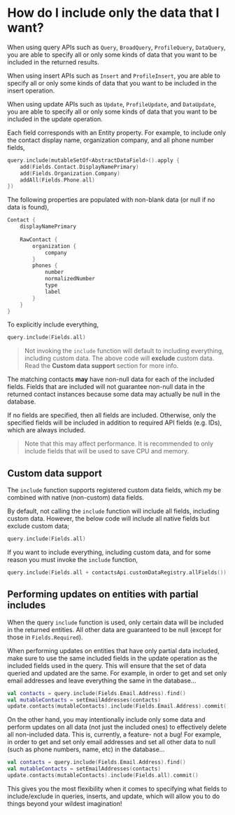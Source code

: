 # How do I include only the data that I want?

When using query APIs such as `Query`, `BroadQuery`, `ProfileQuery`, `DataQuery`, you are able to 
specify all or only some kinds of data that you want to be included in the returned results.

When using insert APIs such as `Insert` and `ProfileInsert`, you are able to specify all or only 
some kinds of data that you want to be included in the insert operation.

When using update APIs such as `Update`, `ProfileUpdate`, and `DataUpdate`, you are able to specify 
all or only some kinds of data that you want to be included in the update operation.

Each field corresponds with an Entity property. For example, to include only the contact 
display name, organization company, and all phone number fields,

```kotlin
query.include(mutableSetOf<AbstractDataField>().apply {
    add(Fields.Contact.DisplayNamePrimary)
    add(Fields.Organization.Company)
    addAll(Fields.Phone.all)
})
```

The following properties are populated with non-blank data (or null if no data is found),

```kotlin
Contact {
    displayNamePrimary
    
    RawContact {
        organization {
            company
        }
        phones {
            number
            normalizedNumber
            type
            label
        }
    }
}
```

To explicitly include everything,

```kotlin
query.include(Fields.all)
```

> Not invoking the `include` function will default to including everything, including custom data.
> The above code will **exclude** custom data. Read the **Custom data support** section for more info.

The matching contacts **may** have non-null data for each of the included fields. Fields that are
included will not guarantee non-null data in the returned contact instances because some data may
actually be null in the database.

If no fields are specified, then all fields are included. Otherwise, only the specified fields will
be included in addition to required API fields (e.g. IDs), which are always included.

> Note that this may affect performance. It is recommended to only include fields that will be used
> to save CPU and memory.

## Custom data support

The `include` function supports registered custom data fields, which my be combined with native
(non-custom) data fields.

By default, not calling the `include` function will include all fields, including custom data. 
However, the below code will include all native fields but exclude custom data;

```kotlin
query.include(Fields.all)
```

If you want to include everything, including custom data, and for some reason you must invoke the 
`include` function,

```kotlin
query.include(Fields.all + contactsApi.customDataRegistry.allFields())
```

## Performing updates on entities with partial includes

When the query `include` function is used, only certain data will be included in the returned 
entities. All other data are guaranteed to be null (except for those in `Fields.Required`).

When performing updates on entities that have only partial data included, make sure to use the same 
included fields in the update operation as the included fields used in the query. This will ensure 
that the set of data queried and updated are the same. For example, in order to get and set only 
email addresses and leave everything the same in the database...

```kotlin
val contacts = query.include(Fields.Email.Address).find()
val mutableContacts = setEmailAddresses(contacts)
update.contacts(mutableContacts).include(Fields.Email.Address).commit()
```

On the other hand, you may intentionally include only some data and perform updates on all data 
(not just the included ones) to effectively delete all non-included data. This is, currently, 
a feature- not a bug! For example, in order to get and set only email addresses and set all other 
data to null (such as phone numbers, name, etc) in the database...

```kotlin
val contacts = query.include(Fields.Email.Address).find()
val mutableContacts = setEmailAddresses(contacts)
update.contacts(mutableContacts).include(Fields.all).commit()
```

This gives you the most flexibility when it comes to specifying what fields to include/exclude in 
queries, inserts, and update, which will allow you to do things beyond your wildest imagination!

